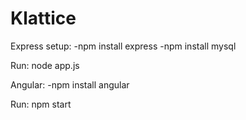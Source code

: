 # Klattice

Express setup:
-npm install express
-npm install mysql

Run: node app.js

Angular:
-npm install angular

Run: npm start